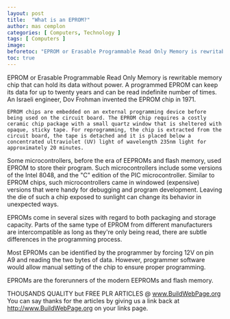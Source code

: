 ```yaml
---
layout: post
title:  "What is an EPROM?"
author: mas cemplon
categories: [ Computers, Technology ]
tags: [ Computers ]
image: 
beforetoc: "EPROM or Erasable Programmable Read Only Memory is rewritable memory chip that can hold its data without power.."
toc: true
---
```



EPROM or Erasable Programmable Read Only Memory is rewritable memory chip that can hold its data without power. A programmed EPROM can keep its data for up to twenty years and can be read indefinite number of times. An Israeli engineer, Dov Frohman invented the EPROM chip in 1971.

    EPROM chips are embedded on an external programming device before being used on the circuit board. The EPROM chip requires a costly ceramic chip package with a small quartz window that is sheltered with opaque, sticky tape. For reprogramming, the chip is extracted from the circuit board, the tape is detached and it is placed below a concentrated ultraviolet (UV) light of wavelength 235nm light for approximately 20 minutes.

   Some microcontrollers, before the era of EEPROMs and flash memory, used EPROM to store their program. Such microcontrollers include some versions of the Intel 8048, and the "C" edition of the PIC microcontroller. Similar to EPROM chips, such microcontrollers came in windowed (expensive) versions that were handy for debugging and program development. Leaving the die of such a chip exposed to sunlight can change its behavior in unexpected ways.

   EPROMs come in several sizes with regard to both packaging and storage capacity. Parts of the same type of EPROM from different manufacturers are intercompatible as long as they're only being read, there are subtle differences in the programming process.

   Most EPROMs can be identified by the programmer by forcing 12V on pin A9 and reading the two bytes of data. However, programmer software would allow manual setting of the chip to ensure proper programming.

EPROMs are the forerunners of the modern EEPROMs and flash memory.


THOUSANDS QUALITY but FREE PLR ARTICLES @ www.BuildWebPage.org
You can say thanks for the articles by giving us a link back at http://www.BuildWebPage.org on your links page.
